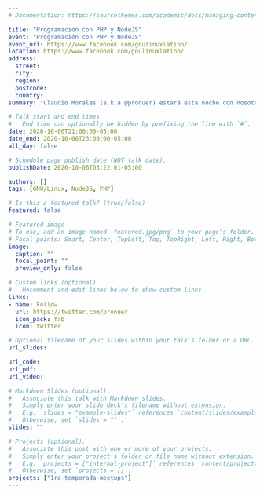 ```yaml
---
# Documentation: https://sourcethemes.com/academic/docs/managing-content/

title: "Programación con PHP y NodeJS"
event: "Programación con PHP y NodeJS"
event_url: https://www.facebook.com/gnulinuxlatino/
location: https://www.facebook.com/gnulinuxlatino/
address:
  street:
  city:
  region:
  postcode:
  country:
summary: "Claudio Morales (a.k.a @pronuer) estará esta noche con nosotros platicando sobre Programación con PHP y NodeJS. Aprende con nosotros los mejores trucos sobre estos lenguajes de programación para tu próximo proyecto."

# Talk start and end times.
#   End time can optionally be hidden by prefixing the line with `#`.
date: 2020-10-06T21:00:00-05:00
date_end: 2020-10-06T23:00:00-05:00
all_day: false

# Schedule page publish date (NOT talk date).
publishDate: 2020-10-06T03:22:01-05:00

authors: []
tags: [GNU/Linux, NodeJS, PHP]

# Is this a featured talk? (true/false)
featured: false

# Featured image
# To use, add an image named `featured.jpg/png` to your page's folder.
# Focal points: Smart, Center, TopLeft, Top, TopRight, Left, Right, BottomLeft, Bottom, BottomRight.
image:
  caption: ""
  focal_point: ""
  preview_only: false

# Custom links (optional).
#   Uncomment and edit lines below to show custom links.
links:
- name: Follow
  url: https://twitter.com/pronuer
  icon_pack: fab
  icon: twitter

# Optional filename of your slides within your talk's folder or a URL.
url_slides:

url_code:
url_pdf:
url_video: 

# Markdown Slides (optional).
#   Associate this talk with Markdown slides.
#   Simply enter your slide deck's filename without extension.
#   E.g. `slides = "example-slides"` references `content/slides/example-slides.md`.
#   Otherwise, set `slides = ""`.
slides: ""

# Projects (optional).
#   Associate this post with one or more of your projects.
#   Simply enter your project's folder or file name without extension.
#   E.g. `projects = ["internal-project"]` references `content/project/deep-learning/index.md`.
#   Otherwise, set `projects = []`.
projects: ["1ra-temporada-meetups"]
---
```

